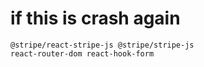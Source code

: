 # if this is crash again

```npm install @material-ui/icons @chec/commerce.js 
@stripe/react-stripe-js @stripe/stripe-js 
react-router-dom react-hook-form
```
